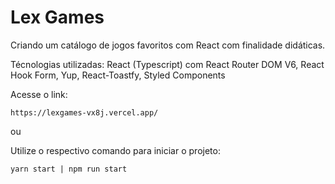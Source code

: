# Lex Games

Criando um catálogo de jogos favoritos com React com finalidade didáticas.

Técnologias utilizadas: React (Typescript) com React Router DOM V6, React Hook Form, Yup, React-Toastfy, Styled Components

Acesse o link:

```
https://lexgames-vx8j.vercel.app/
```

ou

Utilize o respectivo comando para iniciar o projeto:

```
yarn start | npm run start
```


